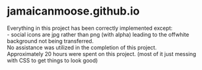 # jamaicanmoose.github.io
Everything in this project has been correctly implemented except:  
    - social icons are jpg rather than png (with alpha) leading to the offwhite background 
    not being transferred.  
No assistance was utilized in the completion of this project.  
Approximately 20 hours were spent on this project. (most of it just messing with CSS to get things to look good)
